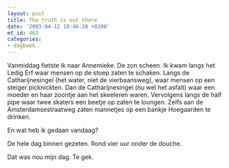 ```yaml
---
layout: post
title: The truth is out there
date: '2003-04-12 18:46:28 +0200'
mt_id: 463
categories:
- dagboek
---
```

Vanmiddag fietste ik naar Annemieke. De zon scheen. Ik kwam langs het Ledig Erf waar mensen op de stoep zaten te schaken. Langs de Catharijnesingel (het water, niet de vierbaansweg), waar mensen op een steiger picknickten. Dan de Catharijnesingel (nu wel het asfalt) waar een moeder en haar zoontje aan het skeeleren waren. Vervolgens langs de half pipe waar twee skaters een beetje op zaten te loungen. Zelfs aan de Amsterdamsestraatweg zaten mannetjes op een bankje Hoegaarden te drinken.

En wat heb ik gedaan vandaag?

De hele dag binnen gezeten. Rond vier uur onder de douche.

Dat was nou mijn dag. Te gek.
